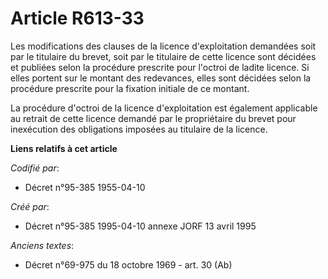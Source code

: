 # Article R613-33

Les modifications des clauses de la licence d'exploitation demandées soit par le titulaire du brevet, soit par le titulaire
de cette licence sont décidées et publiées selon la procédure prescrite pour l'octroi de ladite licence. Si elles portent sur
le montant des redevances, elles sont décidées selon la procédure prescrite pour la fixation initiale de ce montant.

La procédure d'octroi de la licence d'exploitation est également applicable au retrait de cette licence demandé par le
propriétaire du brevet pour inexécution des obligations imposées au titulaire de la licence.

**Liens relatifs à cet article**

_Codifié par_:

  - Décret n°95-385 1955-04-10

_Créé par_:

  - Décret n°95-385 1995-04-10 annexe JORF 13 avril 1995

_Anciens textes_:

  - Décret n°69-975 du 18 octobre 1969 - art. 30 (Ab)
